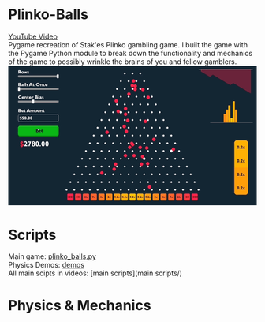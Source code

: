 # Plinko-Balls
[YouTube Video](https://www.youtube.com/watch?v=E59LsTyOdmo) <br>
Pygame recreation of Stak'es Plinko gambling game. I built the game with the Pygame Python module to break down the functionality and mechanics of the game to possibly wrinkle the brains of you and fellow gamblers.
![image](media/full-game.gif)

# Scripts
Main game: [plinko_balls.py](plinko_balls.py) <br>
Physics Demos: [demos](demos/) <br>
All main scipts in videos: [main scripts](main scripts/)

# Physics & Mechanics
